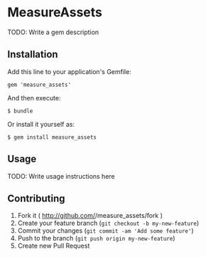 # MeasureAssets

TODO: Write a gem description

## Installation

Add this line to your application's Gemfile:

    gem 'measure_assets'

And then execute:

    $ bundle

Or install it yourself as:

    $ gem install measure_assets

## Usage

TODO: Write usage instructions here

## Contributing

1. Fork it ( http://github.com/<my-github-username>/measure_assets/fork )
2. Create your feature branch (`git checkout -b my-new-feature`)
3. Commit your changes (`git commit -am 'Add some feature'`)
4. Push to the branch (`git push origin my-new-feature`)
5. Create new Pull Request
